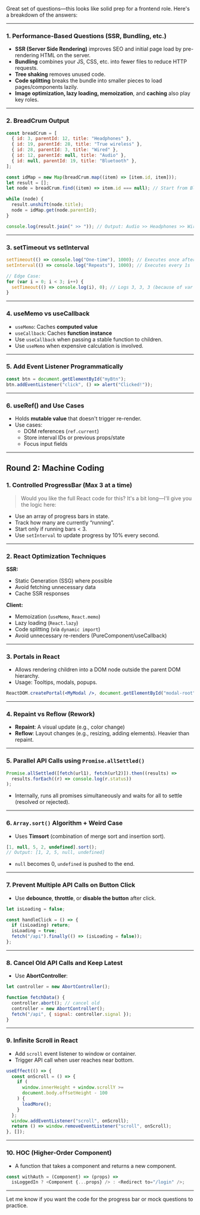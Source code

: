 Great set of questions—this looks like solid prep for a frontend role. Here's a breakdown of the answers:

---

### **1. Performance-Based Questions (SSR, Bundling, etc.)**

- **SSR (Server Side Rendering)** improves SEO and initial page load by pre-rendering HTML on the server.
- **Bundling** combines your JS, CSS, etc. into fewer files to reduce HTTP requests.
- **Tree shaking** removes unused code.
- **Code splitting** breaks the bundle into smaller pieces to load pages/components lazily.
- **Image optimization, lazy loading, memoization**, and **caching** also play key roles.

---

### **2. BreadCrum Output**

```js
const breadCrum = [
  { id: 3, parentId: 12, title: "Headphones" },
  { id: 19, parentId: 28, title: "True wireless" },
  { id: 28, parentId: 3, title: "Wired" },
  { id: 12, parentId: null, title: "Audio" },
  { id: null, parentId: 19, title: "Bluetooth" },
];

const idMap = new Map(breadCrum.map((item) => [item.id, item]));
let result = [];
let node = breadCrum.find((item) => item.id === null); // Start from Bluetooth

while (node) {
  result.unshift(node.title);
  node = idMap.get(node.parentId);
}

console.log(result.join(" >> ")); // Output: Audio >> Headphones >> Wired >> True wireless >> Bluetooth
```

---

### **3. setTimeout vs setInterval**

```js
setTimeout(() => console.log("One-time"), 1000); // Executes once after 1s
setInterval(() => console.log("Repeats"), 1000); // Executes every 1s

// Edge Case:
for (var i = 0; i < 3; i++) {
  setTimeout(() => console.log(i), 0); // Logs 3, 3, 3 (because of var & event loop)
}
```

---

### **4. useMemo vs useCallback**

- `useMemo`: Caches **computed value**
- `useCallback`: Caches **function instance**
- Use `useCallback` when passing a stable function to children.
- Use `useMemo` when expensive calculation is involved.

---

### **5. Add Event Listener Programmatically**

```js
const btn = document.getElementById("myBtn");
btn.addEventListener("click", () => alert("Clicked!"));
```

---

### **6. useRef() and Use Cases**

- Holds **mutable value** that doesn't trigger re-render.
- Use cases:
  - DOM references (`ref.current`)
  - Store interval IDs or previous props/state
  - Focus input fields

---

## **Round 2: Machine Coding**

### **1. Controlled ProgressBar (Max 3 at a time)**

> Would you like the full React code for this? It's a bit long—I'll give you the logic here:

- Use an array of progress bars in state.
- Track how many are currently “running”.
- Start only if running bars < 3.
- Use `setInterval` to update progress by 10% every second.

---

### **2. React Optimization Techniques**

**SSR:**

- Static Generation (SSG) where possible
- Avoid fetching unnecessary data
- Cache SSR responses

**Client:**

- Memoization (`useMemo`, `React.memo`)
- Lazy loading (`React.lazy`)
- Code splitting (via `dynamic import`)
- Avoid unnecessary re-renders (PureComponent/useCallback)

---

### **3. Portals in React**

- Allows rendering children into a DOM node outside the parent DOM hierarchy.
- Usage: Tooltips, modals, popups.

```jsx
ReactDOM.createPortal(<MyModal />, document.getElementById("modal-root"));
```

---

### **4. Repaint vs Reflow (Rework)**

- **Repaint**: A visual update (e.g., color change)
- **Reflow**: Layout changes (e.g., resizing, adding elements). Heavier than repaint.

---

### **5. Parallel API Calls using `Promise.allSettled()`**

```js
Promise.allSettled([fetch(url1), fetch(url2)]).then((results) =>
  results.forEach((r) => console.log(r.status))
);
```

- Internally, runs all promises simultaneously and waits for all to settle (resolved or rejected).

---

### **6. `Array.sort()` Algorithm + Weird Case**

- Uses **Timsort** (combination of merge sort and insertion sort).

```js
[1, null, 5, 2, undefined].sort();
// Output: [1, 2, 5, null, undefined]
```

- `null` becomes 0, `undefined` is pushed to the end.

---

### **7. Prevent Multiple API Calls on Button Click**

- Use **debounce**, **throttle**, or **disable the button** after click.

```js
let isLoading = false;

const handleClick = () => {
  if (isLoading) return;
  isLoading = true;
  fetch("/api").finally(() => (isLoading = false));
};
```

---

### **8. Cancel Old API Calls and Keep Latest**

- Use **AbortController**:

```js
let controller = new AbortController();

function fetchData() {
  controller.abort(); // cancel old
  controller = new AbortController();
  fetch("/api", { signal: controller.signal });
}
```

---

### **9. Infinite Scroll in React**

- Add `scroll` event listener to window or container.
- Trigger API call when user reaches near bottom.

```js
useEffect(() => {
  const onScroll = () => {
    if (
      window.innerHeight + window.scrollY >=
      document.body.offsetHeight - 100
    ) {
      loadMore();
    }
  };
  window.addEventListener("scroll", onScroll);
  return () => window.removeEventListener("scroll", onScroll);
}, []);
```

---

### **10. HOC (Higher-Order Component)**

- A function that takes a component and returns a new component.

```js
const withAuth = (Component) => (props) =>
  isLoggedIn ? <Component {...props} /> : <Redirect to="/login" />;
```

---

Let me know if you want the code for the progress bar or mock questions to practice.
